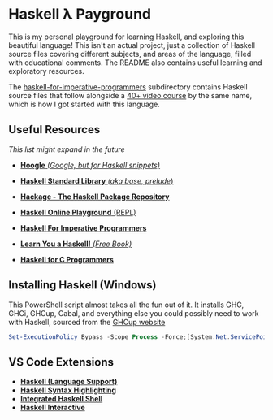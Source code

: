 # Haskell λ Payground 
This is my personal playground for learning Haskell, and exploring this beautiful language! This isn't an actual project, just a collection of Haskell source files covering different subjects, and areas of the language, filled with educational comments. The README also contains useful learning and exploratory resources. 

The [haskell-for-imperative-programmers](/source/haskell-for-imperative-programmers/) subdirectory contains Haskell source files that follow alongside a [40+ video course](https://www.youtube.com/watch?v=Vgu82wiiZ90&list=PLe7Ei6viL6jGp1Rfu0dil1JH1SHk9bgDV&index=1) by the same name, which is how I got started with this language. 


## Useful Resources 
_This list might expand in the future_
* [**Hoogle** _(Google, but for Haskell snippets)_](https://hoogle.haskell.org/)
* [**Haskell Standard Library** _(aka base, prelude_)](https://hackage.haskell.org/package/base)
* [**Hackage - The Haskell Package Repository**](https://hackage.haskell.org/)
* [**Haskell Online Playground** (REPL)](https://play-haskell.tomsmeding.com/play)
* [**Haskell For Imperative Programmers**](https://www.youtube.com/watch?v=Vgu82wiiZ90&list=PLe7Ei6viL6jGp1Rfu0dil1JH1SHk9bgDV&index=2)
* [**Learn You a Haskell!** _(Free Book)_](http://learnyouahaskell.com/chapters)

* [**Haskell for C Programmers**](https://wiki.haskell.org/Haskell_Tutorial_for_C_Programmers)


## Installing Haskell (Windows)
This PowerShell script almost takes all the fun out of it. It installs GHC, GHCi, GHCup, Cabal, and everything else you could possibly need to work with Haskell, sourced from the [GHCup website](https://www.haskell.org/ghcup/install/)
```powershell
Set-ExecutionPolicy Bypass -Scope Process -Force;[System.Net.ServicePointManager]::SecurityProtocol = [System.Net.ServicePointManager]::SecurityProtocol -bor 3072;Invoke-Command -ScriptBlock ([ScriptBlock]::Create((Invoke-WebRequest https://www.haskell.org/ghcup/sh/bootstrap-haskell.ps1 -UseBasicParsing))) -ArgumentList $true
```
## VS Code Extensions
* [**Haskell (Language Support)**](https://marketplace.visualstudio.com/items?itemName=haskell.haskell)
* [**Haskell Syntax Highlighting**](https://marketplace.visualstudio.com/items?itemName=justusadam.language-haskell)
* [**Integrated Haskell Shell**](https://marketplace.visualstudio.com/items?itemName=eriksik2.vscode-ghci)
* [**Haskell Interactive**](https://marketplace.visualstudio.com/items?itemName=rutger-de-jong.haskell-interactive)
